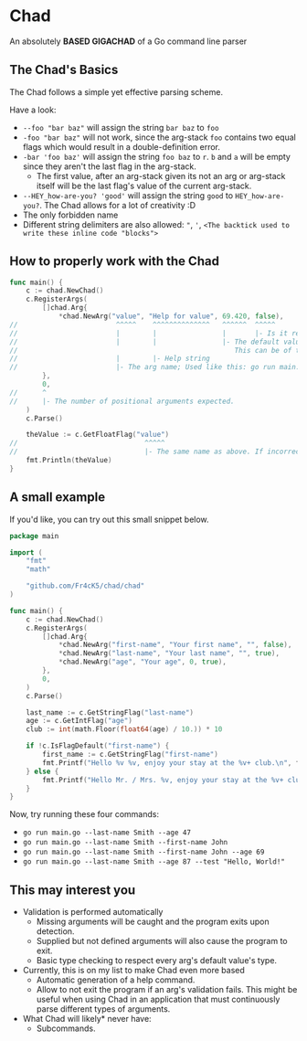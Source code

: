 # Chad
An absolutely **BASED GIGACHAD** of a Go command line parser

## The Chad's Basics
The Chad follows a simple yet effective parsing scheme.

Have a look:
  - `--foo "bar baz"` will assign the string `bar baz` to `foo`
  - `-foo "bar baz"` will not work, since the arg-stack `foo` contains two equal flags which would result in a double-definition error.
  - `-bar 'foo baz'` will assign the string `foo baz` to `r`. `b` and `a` will be empty since they aren't the last flag in the arg-stack.
    - The first value, after an arg-stack given its not an arg or arg-stack itself will be the last flag's value of the current arg-stack.
  - `--HEY_how-are-you? 'good'` will assign the string `good` to `HEY_how-are-you?`. The Chad allows for a lot of creativity :D
  - The only forbidden name
  - Different string delimiters are also allowed: `"`, `'`, `<The backtick used to write these inline code "blocks">`

## How to properly work with the Chad
```go
func main() {
    c := chad.NewChad()
    c.RegisterArgs(
        []chad.Arg{
            *chad.NewArg("value", "Help for value", 69.420, false),
//                        ^^^^^    ^^^^^^^^^^^^^^   ^^^^^^  ^^^^^
//                        |        |                |       |- Is it required?
//                        |        |                |- The default value.
//                                                     This can be of type string, bool, any int.. / uint.. or float..
//                        |        |- Help string
//                        |- The arg name; Used like this: go run main.go --value 420.69
        },
        0,
//      ^
//      |- The number of positional arguments expected.
    )
    c.Parse()

    theValue := c.GetFloatFlag("value")
//                               ^^^^^
//                               |- The same name as above. If incorrect, the program will exit.
    fmt.Println(theValue)
}
```

## A small example
If you'd like, you can try out this small snippet below.
```go
package main

import (
    "fmt"
    "math"

    "github.com/Fr4cK5/chad/chad"
)

func main() {
    c := chad.NewChad()
    c.RegisterArgs(
        []chad.Arg{
            *chad.NewArg("first-name", "Your first name", "", false),
            *chad.NewArg("last-name", "Your last name", "", true),
            *chad.NewArg("age", "Your age", 0, true),
        },
        0,
    )
    c.Parse()

    last_name := c.GetStringFlag("last-name")
    age := c.GetIntFlag("age")
    club := int(math.Floor(float64(age) / 10.)) * 10

    if !c.IsFlagDefault("first-name") {
        first_name := c.GetStringFlag("first-name")
        fmt.Printf("Hello %v %v, enjoy your stay at the %v+ club.\n", first_name, last_name, club)
    } else {
        fmt.Printf("Hello Mr. / Mrs. %v, enjoy your stay at the %v+ club.\n", last_name, club)
    }
}

```
Now, try running these four commands:
  - `go run main.go --last-name Smith --age 47`
  - `go run main.go --last-name Smith --first-name John`
  - `go run main.go --last-name Smith --first-name John --age 69`
  - `go run main.go --last-name Smith --age 87 --test "Hello, World!"`

## This may interest you
  - Validation is performed automatically
    - Missing arguments will be caught and the program exits upon detection.
    - Supplied but not defined arguments will also cause the program to exit.
    - Basic type checking to respect every arg's default value's type.
  - Currently, this is on my list to make Chad even more based
    - Automatic generation of a help command.
    - Allow to not exit the program if an arg's validation fails. This might be useful when using Chad in an application that must continuously parse different types of arguments.
  - What Chad will likely* never have:
    - Subcommands.
